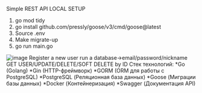 Simple REST API
LOCAL SETUP
1.  go mod tidy
2.  go install github.com/pressly/goose/v3/cmd/goose@latest
3.  Source .env
4.  Make migrate-up
5.  go run main.go
   
   ![image](https://github.com/user-attachments/assets/b8ca5ad1-7487-4442-a9b4-eeefce8b11c3)
Register a new user
run a database->email/password/nickname
GET USER/UPDATE/DELETE/SOFT DELETE by ID
Стек технологий:
*Go (Golang)
*Gin (HTTP-фреймворк)
*GORM (ORM для работы с PostgreSQL)
*PostgreSQL (Реляционная база данных)
*Goose (Миграции базы данных)
*Docker (Контейнеризация)
*Swagger (Документация API)

